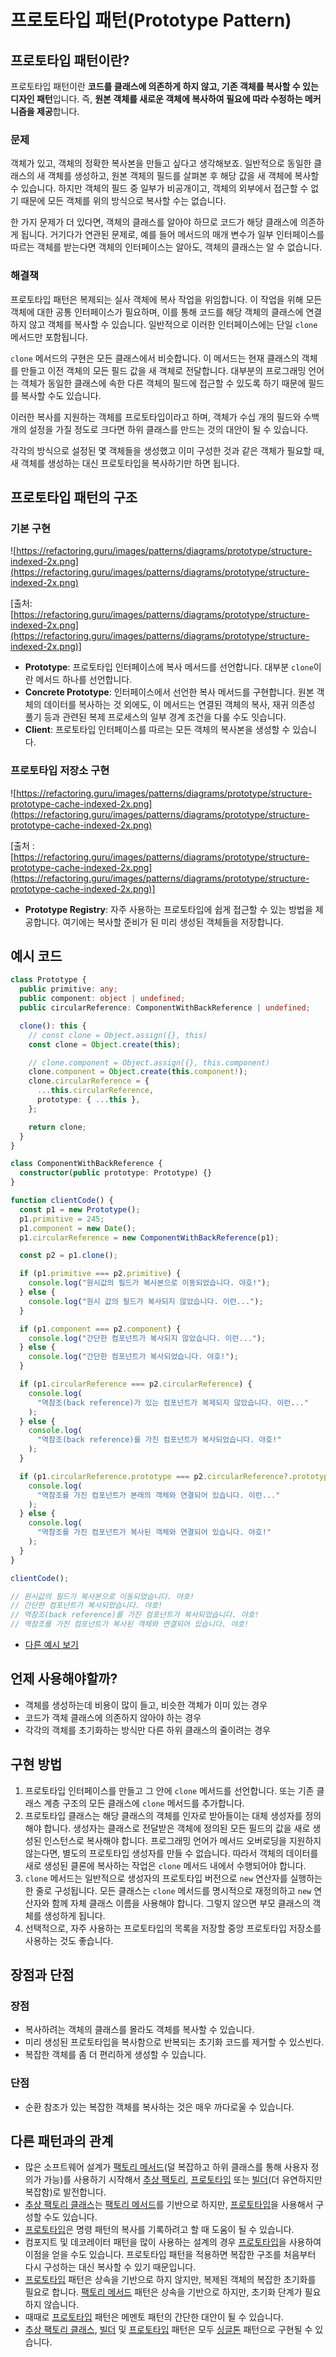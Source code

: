 # 프로토타입 패턴(Prototype Pattern)

## 프로토타입 패턴이란?

프로토타입 패턴이란 **코드를 클래스에 의존하게 하지 않고, 기존 객체를 복사할 수 있는 디자인 패턴**입니다. 즉, **원본 객체를 새로운 객체에 복사하여 필요에 따라 수정하는 메커니즘을 제공**합니다.

### 문제

객체가 있고, 객체의 정확한 복사본을 만들고 싶다고 생각해보죠. 일반적으로 동일한 클래스의 새 객체를 생성하고, 원본 객체의 필드를 살펴본 후 해당 값을 새 객체에 복사할 수 있습니다. 하지만 객체의 필드 중 일부가 비공개이고, 객체의 외부에서 접근할 수 없기 때문에 모든 객체를 위의 방식으로 복사할 수는 없습니다.

한 가지 문제가 더 있다면, 객체의 클래스를 알아야 하므로 코드가 해당 클래스에 의존하게 됩니다. 거기다가 연관된 문제로, 예를 들어 메서드의 매개 변수가 일부 인터페이스를 따르는 객체를 받는다면 객체의 인터페이스는 알아도, 객체의 클래스는 알 수 없습니다.

### 해결책

프로토타입 패턴은 복제되는 실사 객체에 복사 작업을 위임합니다. 이 작업을 위해 모든 객체에 대한 공통 인터페이스가 필요하며, 이를 통해 코드를 해당 객체의 클래스에 연결하지 않고 객체를 복사할 수 있습니다. 일반적으로 이러한 인터페이스에는 단일 `clone` 메서드만 포함됩니다.

`clone` 메서드의 구현은 모든 클래스에서 비슷합니다. 이 메서드는 현재 클래스의 객체를 만들고 이전 객체의 모든 필드 값을 새 객체로 전달합니다. 대부분의 프로그래밍 언어는 객체가 동일한 클래스에 속한 다른 객체의 필드에 접근할 수 있도록 하기 때문에 필드를 복사할 수도 있습니다.

이러한 복사를 지원하는 객체를 프로토타입이라고 하며, 객체가 수십 개의 필드와 수백 개의 설정을 가질 정도로 크다면 하위 클래스를 만드는 것의 대안이 될 수 있습니다.

각각의 방식으로 설정된 몇 객체들을 생성했고 이미 구성한 것과 같은 객체가 필요할 때, 새 객체를 생성하는 대신 프로토타입을 복사하기만 하면 됩니다.

## 프로토타입 패턴의 구조

### 기본 구현

![https://refactoring.guru/images/patterns/diagrams/prototype/structure-indexed-2x.png](https://refactoring.guru/images/patterns/diagrams/prototype/structure-indexed-2x.png)

[출처: [https://refactoring.guru/images/patterns/diagrams/prototype/structure-indexed-2x.png](https://refactoring.guru/images/patterns/diagrams/prototype/structure-indexed-2x.png)]

- **Prototype**: 프로토타입 인터페이스에 복사 메서드를 선언합니다. 대부분 `clone`이란 메서드 하나를 선언합니다.
- **Concrete Prototype**: 인터페이스에서 선언한 복사 메서드를 구현합니다. 원본 객체의 데이터를 복사하는 것 외에도, 이 메서드는 연결된 객체의 복사, 재귀 의존성 풀기 등과 관련된 복제 프로세스의 일부 경계 조건을 다룰 수도 잇습니다.
- **Client**: 프로토타입 인터페이스를 따르는 모든 객체의 복사본을 생성할 수 있습니다.

### 프로토타입 저장소 구현

![https://refactoring.guru/images/patterns/diagrams/prototype/structure-prototype-cache-indexed-2x.png](https://refactoring.guru/images/patterns/diagrams/prototype/structure-prototype-cache-indexed-2x.png)

[출처 :[https://refactoring.guru/images/patterns/diagrams/prototype/structure-prototype-cache-indexed-2x.png](https://refactoring.guru/images/patterns/diagrams/prototype/structure-prototype-cache-indexed-2x.png)]

- **Prototype Registry**: 자주 사용하는 프로토타입에 쉽게 접근할 수 있는 방법을 제공합니다. 여기에는 복사할 준비가 된 미리 생성된 객체들을 저장합니다.

## 예시 코드

```ts
class Prototype {
  public primitive: any;
  public component: object | undefined;
  public circularReference: ComponentWithBackReference | undefined;

  clone(): this {
    // const clone = Object.assign({}, this)
    const clone = Object.create(this);

    // clone.component = Object.assign({}, this.component)
    clone.component = Object.create(this.component!);
    clone.circularReference = {
      ...this.circularReference,
      prototype: { ...this },
    };

    return clone;
  }
}

class ComponentWithBackReference {
  constructor(public prototype: Prototype) {}
}

function clientCode() {
  const p1 = new Prototype();
  p1.primitive = 245;
  p1.component = new Date();
  p1.circularReference = new ComponentWithBackReference(p1);

  const p2 = p1.clone();

  if (p1.primitive === p2.primitive) {
    console.log("원시값의 필드가 복사본으로 이동되었습니다. 야호!");
  } else {
    console.log("원시 값의 필드가 복사되지 않았습니다. 이런...");
  }

  if (p1.component === p2.component) {
    console.log("간단한 컴포넌트가 복사되지 않았습니다. 이런...");
  } else {
    console.log("간단한 컴포넌트가 복사되었습니다. 야호!");
  }

  if (p1.circularReference === p2.circularReference) {
    console.log(
      "역참조(back reference)가 있는 컴포넌트가 복제되지 않았습니다. 이런..."
    );
  } else {
    console.log(
      "역참조(back reference)를 가진 컴포넌트가 복사되었습니다. 야호!"
    );
  }

  if (p1.circularReference.prototype === p2.circularReference?.prototype) {
    console.log(
      "역참조를 가진 컴포넌트가 본래의 객체와 연결되어 있습니다. 이런..."
    );
  } else {
    console.log(
      "역참조를 가진 컴포넌트가 복사된 객체와 연결되어 있습니다. 야호!"
    );
  }
}

clientCode();

// 원시값의 필드가 복사본으로 이동되었습니다. 야호!
// 간단한 컴포넌트가 복사되었습니다. 야호!
// 역참조(back reference)를 가진 컴포넌트가 복사되었습니다. 야호!
// 역참조를 가진 컴포넌트가 복사된 객체와 연결되어 있습니다. 야호!
```

- [다른 예시 보기](./customer.ts)

## 언제 사용해야할까?

- 객체를 생성하는데 비용이 많이 들고, 비슷한 객체가 이미 있는 경우
- 코드가 객체 클래스에 의존하지 않아야 하는 경우
- 각각의 객체를 초기화하는 방식만 다른 하위 클래스의 줄이려는 경우

## 구현 방법

1. 프로토타입 인터페이스를 만들고 그 안에 `clone` 메서드를 선언합니다. 또는 기존 클래스 계층 구조의 모든 클래스에 `clone` 메서드를 추가합니다.
2. 프로토타입 클래스는 해당 클래스의 객체를 인자로 받아들이는 대체 생성자를 정의해야 합니다. 생성자는 클래스로 전달받은 객체에 정의된 모든 필드의 값을 새로 생성된 인스턴스로 복사해야 합니다.
   프로그래밍 언어가 메서드 오버로딩을 지원하지 않는다면, 별도의 프로토타입 생성자를 만들 수 없습니다. 따라서 객체의 데이터를 새로 생성된 클론에 복사하는 작업은 `clone` 메서드 내에서 수행되어야 합니다.
3. `clone` 메서드는 일반적으로 생성자의 프로토타입 버전으로 `new` 연산자를 실행하는 한 줄로 구성됩니다. 모든 클래스는 `clone` 메서드를 명시적으로 재정의하고 `new` 연산자와 함께 자체 클래스 이름을 사용해야 합니다. 그렇지 않으면 부모 클래스의 객체를 생성하게 됩니다.
4. 선택적으로, 자주 사용하는 프로토타입의 목록을 저장할 중앙 프로토타입 저장소를 사용하는 것도 좋습니다.

## 장점과 단점

### 장점

- 복사하려는 객체의 클래스를 몰라도 객체를 복사할 수 있습니다.
- 미리 생성된 프로토타입을 복사함으로 반복되는 초기화 코드를 제거할 수 있스빈다.
- 복잡한 객체를 좀 더 편리하게 생성할 수 있습니다.

### 단점

- 순환 참조가 있는 복잡한 객체를 복사하는 것은 매우 까다로울 수 있습니다.

## 다른 패턴과의 관계

- 많은 소프트웨어 설계가 [팩토리 메서드](../FactoryMethod/)(덜 복잡하고 하위 클래스를 통해 사용자 정의가 가능)를 사용하기 시작해서 [추상 팩토리](../AbstractFactory/), [프로토타입](../Prototype/) 또는 [빌더](../Builder/)(더 유연하지만 복잡함)로 발전합니다.
- [추상 팩토리 클래스](../AbstractFactory/)는 [팩토리 메서드](../FactoryMethod/)를 기반으로 하지만, [프로토타입](../Prototype/)을 사용해서 구성할 수도 있습니다.
- [프로토타입](../Prototype/)은 명령 패턴의 복사를 기록하려고 할 때 도움이 될 수 있습니다.
- 컴포지트 및 데코레이터 패턴을 많이 사용하는 설계의 경우 [프로토타입](../Prototype/)을 사용하여 이점을 얻을 수도 있습니다. 프로토타입 패턴을 적용하면 복잡한 구조를 처음부터 다시 구성하는 대신 복사할 수 있기 때문입니다.
- [프로토타입](../AbstractFactory/) 패턴은 상속을 기반으로 하지 않지만, 복제된 객체의 복잡한 초기화를 필요로 합니다. [팩토리 메서드](../FactoryMethod/) 패턴은 상속을 기반으로 하지만, 초기화 단계가 필요하지 않습니다.
- 때때로 [프로토타입](../Prototype/) 패턴은 메멘토 패턴의 간단한 대안이 될 수 있습니다.
- [추상 팩토리 클래스](../AbstractFactory/), [빌더](../Builder/) 및 [프로토타입](../Prototype/) 패턴은 모두 [싱글톤](../Singleton/) 패턴으로 구현될 수 있습니다.
